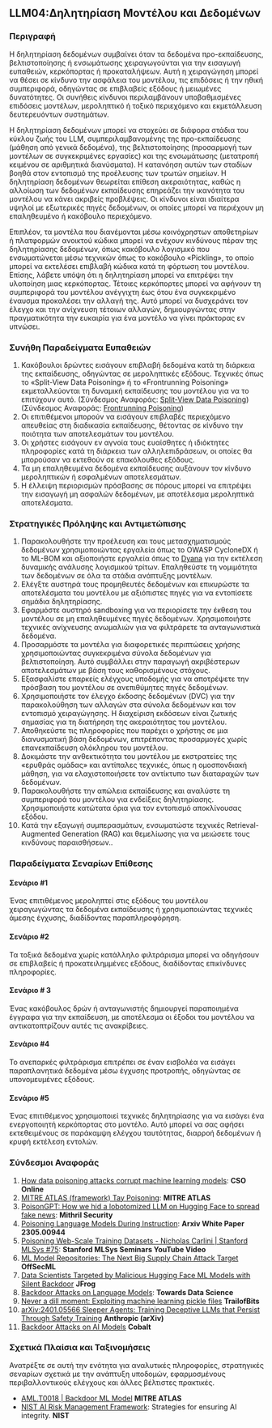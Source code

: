 ## LLM04:Δηλητηρίαση Μοντέλου και Δεδομένων

### Περιγραφή

Η δηλητηρίαση δεδομένων συμβαίνει όταν τα δεδομένα προ-εκπαίδευσης, βελτιστοποίησης ή ενσωμάτωσης χειραγωγούνται για την εισαγωγή ευπαθειών, κερκόπορτας ή προκαταλήψεων. Αυτή η χειραγώγηση μπορεί να θέσει σε κίνδυνο την ασφάλεια του μοντέλου, τις επιδόσεις ή την ηθική συμπεριφορά, οδηγώντας σε επιβλαβείς εξόδους ή μειωμένες δυνατότητες. Οι συνήθεις κίνδυνοι περιλαμβάνουν υποβαθμισμένες επιδόσεις μοντέλων, μεροληπτικό ή τοξικό περιεχόμενο και εκμετάλλευση δευτερευόντων συστημάτων.

Η δηλητηρίαση δεδομένων μπορεί να στοχεύει σε διάφορα στάδια του κύκλου ζωής του LLM, συμπεριλαμβανομένης της προ-εκπαίδευσης (μάθηση από γενικά δεδομένα), της βελτιστοποίησης (προσαρμογή των μοντέλων σε συγκεκριμένες εργασίες) και της ενσωμάτωσης (μετατροπή κειμένου σε αριθμητικά διανύσματα). Η κατανόηση αυτών των σταδίων βοηθά στον εντοπισμό της προέλευσης των τρωτών σημείων. Η δηλητηρίαση δεδομένων θεωρείται επίθεση ακεραιότητας, καθώς η αλλοίωση των δεδομένων εκπαίδευσης επηρεάζει την ικανότητα του μοντέλου να κάνει ακριβείς προβλέψεις. Οι κίνδυνοι είναι ιδιαίτερα υψηλοί με εξωτερικές πηγές δεδομένων, οι οποίες μπορεί να περιέχουν μη επαληθευμένο ή κακόβουλο περιεχόμενο.

Επιπλέον, τα μοντέλα που διανέμονται μέσω κοινόχρηστων αποθετηρίων ή πλατφορμών ανοικτού κώδικα μπορεί να ενέχουν κινδύνους πέραν της δηλητηρίασης δεδομένων, όπως κακόβουλο λογισμικό που ενσωματώνεται μέσω τεχνικών όπως το κακόβουλο «Pickling», το οποίο μπορεί να εκτελέσει επιβλαβή κώδικα κατά τη φόρτωση του μοντέλου. Επίσης, λάβετε υπόψη ότι η δηλητηρίαση μπορεί να επιτρέψει την υλοποίηση μιας κερκόπορτας. Τέτοιες κερκόπορτες μπορεί να αφήνουν τη συμπεριφορά του μοντέλου ανέγγιχτη έως ότου ένα συγκεκριμένο έναυσμα προκαλέσει την αλλαγή της. Αυτό μπορεί να δυσχεράνει τον έλεγχο και την ανίχνευση τέτοιων αλλαγών, δημιουργώντας στην πραγματικότητα την ευκαιρία για ένα μοντέλο να γίνει πράκτορας εν υπνώσει.

### Συνήθη Παραδείγματα Ευπαθειών

1. Κακόβουλοι δρώντες εισάγουν επιβλαβή δεδομένα κατά τη διάρκεια της εκπαίδευσης, οδηγώντας σε μεροληπτικές εξόδους. Τεχνικές όπως το «Split-View Data Poisoning» ή το «Frontrunning Poisoning» εκμεταλλεύονται τη δυναμική εκπαίδευσης του μοντέλου για να το επιτύχουν αυτό.
  (Σύνδεσμος Αναφοράς: [Split-View Data Poisoning](https://github.com/GangGreenTemperTatum/speaking/blob/main/dc604/hacker-summer-camp-23/Ads%20_%20Poisoning%20Web%20Training%20Datasets%20_%20Flow%20Diagram%20-%20Exploit%201%20Split-View%20Data%20Poisoning.jpeg))
  (Σύνδεσμος Αναφοράς: [Frontrunning Poisoning](https://github.com/GangGreenTemperTatum/speaking/blob/main/dc604/hacker-summer-camp-23/Ads%20_%20Poisoning%20Web%20Training%20Datasets%20_%20Flow%20Diagram%20-%20Exploit%202%20Frontrunning%20Data%20Poisoning.jpeg))
2. Οι επιτιθέμενοι μπορούν να εισάγουν επιβλαβές περιεχόμενο απευθείας στη διαδικασία εκπαίδευσης, θέτοντας σε κίνδυνο την ποιότητα των αποτελεσμάτων του μοντέλου.
3. Οι χρήστες εισάγουν εν αγνοία τους ευαίσθητες ή ιδιόκτητες πληροφορίες κατά τη διάρκεια των αλληλεπιδράσεων, οι οποίες θα μπορούσαν να εκτεθούν σε επακόλουθες εξόδους.
4. Τα μη επαληθευμένα δεδομένα εκπαίδευσης αυξάνουν τον κίνδυνο μεροληπτικών ή εσφαλμένων αποτελεσμάτων.
5. Η έλλειψη περιορισμών πρόσβασης σε πόρους μπορεί να επιτρέψει την εισαγωγή μη ασφαλών δεδομένων, με αποτέλεσμα μεροληπτικά αποτελέσματα.

### Στρατηγικές Πρόληψης και Αντιμετώπισης

1. Παρακολουθήστε την προέλευση και τους μετασχηματισμούς δεδομένων χρησιμοποιώντας εργαλεία όπως το OWASP CycloneDX ή το ML-BOM και αξιοποιήστε εργαλεία όπως το [Dyana](https://github.com/dreadnode/dyana) για την εκτέλεση δυναμικής ανάλυσης λογισμικού τρίτων. Επαληθεύστε τη νομιμότητα των δεδομένων σε όλα τα στάδια ανάπτυξης μοντέλων.
2. Ελέγξτε αυστηρά τους προμηθευτές δεδομένων και επικυρώστε τα αποτελέσματα του μοντέλου με αξιόπιστες πηγές για να εντοπίσετε σημάδια δηλητηρίασης.
3. Εφαρμόστε αυστηρό sandboxing για να περιορίσετε την έκθεση του μοντέλου σε μη επαληθευμένες πηγές δεδομένων. Χρησιμοποιήστε τεχνικές ανίχνευσης ανωμαλιών για να φιλτράρετε τα ανταγωνιστικά δεδομένα.
4. Προσαρμόστε τα μοντέλα για διαφορετικές περιπτώσεις χρήσης χρησιμοποιώντας συγκεκριμένα σύνολα δεδομένων για βελτιστοποίηση. Αυτό συμβάλλει στην παραγωγή ακριβέστερων αποτελεσμάτων με βάση τους καθορισμένους στόχους.
5. Εξασφαλίστε επαρκείς ελέγχους υποδομής για να αποτρέψετε την πρόσβαση του μοντέλου σε ανεπιθύμητες πηγές δεδομένων.
6. Χρησιμοποιήστε τον έλεγχο έκδοσης δεδομένων (DVC) για την παρακολούθηση των αλλαγών στα σύνολα δεδομένων και τον εντοπισμό χειραγώγησης. Η διαχείριση εκδόσεων είναι ζωτικής σημασίας για τη διατήρηση της ακεραιότητας του μοντέλου.
7. Αποθηκεύστε τις πληροφορίες που παρέχει ο χρήστης σε μια διανυσματική βάση δεδομένων, επιτρέποντας προσαρμογές χωρίς επανεκπαίδευση ολόκληρου του μοντέλου.
8. Δοκιμάστε την ανθεκτικότητα του μοντέλου με εκστρατείες της «ερυθράς ομάδας» και αντίπαλες τεχνικές, όπως η ομοσπονδιακή μάθηση, για να ελαχιστοποιήσετε τον αντίκτυπο των διαταραχών των δεδομένων.
9. Παρακολουθήστε την απώλεια εκπαίδευσης και αναλύστε τη συμπεριφορά του μοντέλου για ενδείξεις δηλητηρίασης. Χρησιμοποιήστε κατώτατα όρια για τον εντοπισμό αποκλίνουσας εξόδου.
10. Κατά την εξαγωγή συμπερασμάτων, ενσωματώστε τεχνικές Retrieval-Augmented Generation (RAG) και θεμελίωσης για να μειώσετε τους κινδύνους παραισθήσεων..

### Παραδείγματα Σεναρίων Επίθεσης

#### Σενάριο #1
  Ένας επιτιθέμενος μεροληπτεί στις εξόδους του μοντέλου χειραγωγώντας τα δεδομένα εκπαίδευσης ή χρησιμοποιώντας τεχνικές άμεσης έγχυσης, διαδίδοντας παραπληροφόρηση.
#### Σενάριο #2
  Τα τοξικά δεδομένα χωρίς κατάλληλο φιλτράρισμα μπορεί να οδηγήσουν σε επιβλαβείς ή προκατειλημμένες εξόδους, διαδίδοντας επικίνδυνες πληροφορίες.
#### Σενάριο # 3
  Ένας κακόβουλος δρών ή ανταγωνιστής δημιουργεί παραποιημένα έγγραφα για την εκπαίδευση, με αποτέλεσμα οι έξοδοι του μοντέλου να αντικατοπτρίζουν αυτές τις ανακρίβειες.
#### Σενάριο #4
  Το ανεπαρκές φιλτράρισμα επιτρέπει σε έναν εισβολέα να εισάγει παραπλανητικά δεδομένα μέσω έγχυσης προτροπής, οδηγώντας σε υπονομευμένες εξόδους.
#### Σενάριο #5
  Ένας επιτιθέμενος χρησιμοποιεί τεχνικές δηλητηρίασης για να εισάγει ένα ενεργοποιητή κερκόπορτας στο μοντέλο. Αυτό μπορεί να σας αφήσει εκτεθειμένους σε παράκαμψη ελέγχου ταυτότητας, διαρροή δεδομένων ή κρυφή εκτέλεση εντολών.

### Σύνδεσμοι Αναφοράς

1. [How data poisoning attacks corrupt machine learning models](https://www.csoonline.com/article/3613932/how-data-poisoning-attacks-corrupt-machine-learning-models.html): **CSO Online**
2. [MITRE ATLAS (framework) Tay Poisoning](https://atlas.mitre.org/studies/AML.CS0009/): **MITRE ATLAS**
3. [PoisonGPT: How we hid a lobotomized LLM on Hugging Face to spread fake news](https://blog.mithrilsecurity.io/poisongpt-how-we-hid-a-lobotomized-llm-on-hugging-face-to-spread-fake-news/): **Mithril Security**
4. [Poisoning Language Models During Instruction](https://arxiv.org/abs/2305.00944): **Arxiv White Paper 2305.00944**
5. [Poisoning Web-Scale Training Datasets - Nicholas Carlini | Stanford MLSys #75](https://www.youtube.com/watch?v=h9jf1ikcGyk): **Stanford MLSys Seminars YouTube Video**
6. [ML Model Repositories: The Next Big Supply Chain Attack Target](https://www.darkreading.com/cloud-security/ml-model-repositories-next-big-supply-chain-attack-target) **OffSecML**
7. [Data Scientists Targeted by Malicious Hugging Face ML Models with Silent Backdoor](https://jfrog.com/blog/data-scientists-targeted-by-malicious-hugging-face-ml-models-with-silent-backdoor/) **JFrog**
8. [Backdoor Attacks on Language Models](https://towardsdatascience.com/backdoor-attacks-on-language-models-can-we-trust-our-models-weights-73108f9dcb1f): **Towards Data Science**
9. [Never a dill moment: Exploiting machine learning pickle files](https://blog.trailofbits.com/2021/03/15/never-a-dill-moment-exploiting-machine-learning-pickle-files/) **TrailofBits**
10. [arXiv:2401.05566 Sleeper Agents: Training Deceptive LLMs that Persist Through Safety Training](https://www.anthropic.com/news/sleeper-agents-training-deceptive-llms-that-persist-through-safety-training) **Anthropic (arXiv)**
11. [Backdoor Attacks on AI Models](https://www.cobalt.io/blog/backdoor-attacks-on-ai-models) **Cobalt**

### Σχετικά Πλαίσια και Ταξινομήσεις

Ανατρέξτε σε αυτή την ενότητα για αναλυτικές πληροφορίες, στρατηγικές σεναρίων σχετικά με την ανάπτυξη υποδομών, εφαρμοσμένους περιβαλλοντικούς ελέγχους και άλλες βέλτιστες πρακτικές.

- [AML.T0018 | Backdoor ML Model](https://atlas.mitre.org/techniques/AML.T0018) **MITRE ATLAS**
- [NIST AI Risk Management Framework](https://www.nist.gov/itl/ai-risk-management-framework): Strategies for ensuring AI integrity. **NIST**
